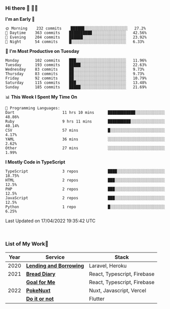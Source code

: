 ### Hi there 👋 🧑‍💻



<!--START_SECTION:waka-->
**I'm an Early 🐤** 

```text
🌞 Morning    232 commits    ██████░░░░░░░░░░░░░░░░░░░   27.2% 
🌆 Daytime    363 commits    ██████████░░░░░░░░░░░░░░░   42.56% 
🌃 Evening    204 commits    ██████░░░░░░░░░░░░░░░░░░░   23.92% 
🌙 Night      54 commits     █░░░░░░░░░░░░░░░░░░░░░░░░   6.33%

```
📅 **I'm Most Productive on Tuesday** 

```text
Monday       102 commits    ███░░░░░░░░░░░░░░░░░░░░░░   11.96% 
Tuesday      193 commits    █████░░░░░░░░░░░░░░░░░░░░   22.63% 
Wednesday    83 commits     ██░░░░░░░░░░░░░░░░░░░░░░░   9.73% 
Thursday     83 commits     ██░░░░░░░░░░░░░░░░░░░░░░░   9.73% 
Friday       92 commits     ██░░░░░░░░░░░░░░░░░░░░░░░   10.79% 
Saturday     115 commits    ███░░░░░░░░░░░░░░░░░░░░░░   13.48% 
Sunday       185 commits    █████░░░░░░░░░░░░░░░░░░░░   21.69%

```


📊 **This Week I Spent My Time On** 

```text
💬 Programming Languages: 
Dart                     11 hrs 10 mins      ████████████░░░░░░░░░░░░░   48.86% 
Ruby                     9 hrs 11 mins       ██████████░░░░░░░░░░░░░░░   40.14% 
CSV                      57 mins             █░░░░░░░░░░░░░░░░░░░░░░░░   4.17% 
YAML                     36 mins             ░░░░░░░░░░░░░░░░░░░░░░░░░   2.62% 
Other                    27 mins             ░░░░░░░░░░░░░░░░░░░░░░░░░   1.99%

```

**I Mostly Code in TypeScript** 

```text
TypeScript               3 repos             ████░░░░░░░░░░░░░░░░░░░░░   18.75% 
HTML                     2 repos             ███░░░░░░░░░░░░░░░░░░░░░░   12.5% 
PHP                      2 repos             ███░░░░░░░░░░░░░░░░░░░░░░   12.5% 
JavaScript               2 repos             ███░░░░░░░░░░░░░░░░░░░░░░   12.5% 
Python                   1 repo              █░░░░░░░░░░░░░░░░░░░░░░░░   6.25%

```



 Last Updated on 17/04/2022 19:35:42 UTC
<!--END_SECTION:waka-->


<br />

### List of My Work🚀

| Year | Service | Stack |
|--|--|--|
| 2020 | [**Lending and Borrowing**](https://lending-and-borrowing.herokuapp.com/) | Laravel, Heroku |
| 2021 | [**Bread Diary**](https://bread-diary-web.web.app/) | React, Typescript, Firebase |
|  | [**Goal for Me**](https://goal-for-me.web.app/) | React, Typescript, Firebase |
| 2022 | [**PokeNuxt**](https://pokenuxt.vercel.app/) | Nuxt, Javascript, Vercel |
|  | [**Do it or not**](https://apps.apple.com/jp/app/do-it-or-not/id1613818865) | Flutter |
